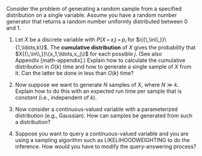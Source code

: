 

Consider the problem of generating a
random sample from a specified distribution on a single variable. Assume
you have a random number generator that returns a random number
uniformly distributed between 0 and 1.<br>

1.  Let $X$ be a discrete variable with
    $P(X{{\,=\,}}x_i){{\,=\,}}p_i$ for
    $i{{\,\in\\,}}\{1,\ldots,k\}$. The <b>cumulative distribution</b> of $X$ gives the probability
    that $X{{\,\in\\,}}\{x_1,\ldots,x_j\}$ for each possible $j$. (See
    also Appendix [math-appendix].) Explain how to
    calculate the cumulative distribution in $O(k)$ time and how to
    generate a single sample of $X$ from it. Can the latter be done in
    less than $O(k)$ time?<br>

2.  Now suppose we want to generate $N$ samples of $X$, where $N\gg k$.
    Explain how to do this with an expected run time per sample that is
    <i>constant</i> (i.e., independent of $k$).<br>

3.  Now consider a continuous-valued variable with a parameterized
    distribution (e.g., Gaussian). How can samples be generated from
    such a distribution?<br>

4.  Suppose you want to query a continuous-valued variable and you are
    using a sampling algorithm such as LIKELIHOODWEIGHTING to do the inference. How would
    you have to modify the query-answering process?

